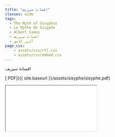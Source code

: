 ```yaml
---
title: "افسانۀ سیزیف"
classes: wide
tags:
  - The Myth of Sisyphus
  - Le Mythe de Sisyphe
  - Albert Camus
  - افسانۀ سیزیف
  - آلبر کامو
page_css:
    - assets/css/rtl.css
    - assets/css/embed.css
---
```

افسانۀ سیزیف

[<i class="fas fa-file-pdf" aria-hidden="true"></i> PDF]({{ site.baseurl }}/assets/sisyphe/sisyphe.pdf)

<div class="container">
<iframe class="responsive-iframe" src="{{ site.baseurl }}/assets/sisyphe/sisyphe.pdf"></iframe>
</div>